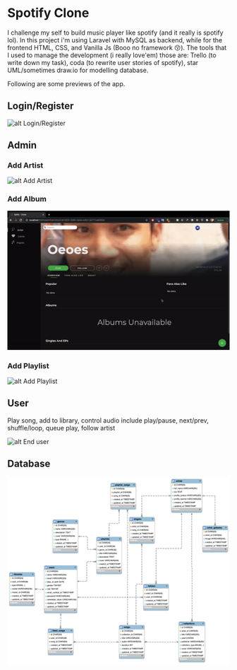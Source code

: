 # Spotify Clone

I challenge my self to build music player like spotify (and it really is spotify lol). In this project i'm using Laravel with MySQL as backend, while for the frontend HTML, CSS, and Vanilla Js (Booo no framework 😚). The tools that I used to manage the development (i really love'em) those are: Trello (to write down my task), coda (to rewrite user stories of spotify), star UML/sometimes draw.io for modelling database.

Following are some previews of the app.

## Login/Register

![alt Login/Register](login-register.gif "Login register")

## Admin

### Add Artist
![alt Add Artist](add-artist.gif "Add artist")

### Add Album
![alt Add Album](add-album.gif "Add Album")

### Add Playlist
![alt Add Playlist](add-playlist.gif "Add Playlist")


## User
Play song, add to library, control audio include play/pause, next/prev, shuffle/loop, queue play, follow artist

![alt End user](play-song.gif "End User")

## Database
![alt Database](spotify_clone_db.png "Database model")